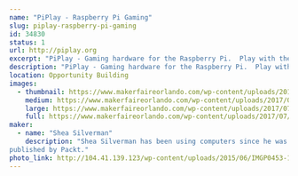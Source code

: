 ```yaml
---
name: "PiPlay - Raspberry Pi Gaming"
slug: piplay-raspberry-pi-gaming
id: 34830
status: 1
url: http://piplay.org
excerpt: "PiPlay - Gaming hardware for the Raspberry Pi.  Play with the PiPlay Portable, PiPlay Deskcade, and the Nintendo Switch Arcade."
description: "PiPlay - Gaming hardware for the Raspberry Pi.  Play with the PiPlay Portable, PiPlay Deskcade, and the Nintendo Switch Arcade."
location: Opportunity Building
images:
  - thumbnail: https://www.makerfaireorlando.com/wp-content/uploads/2017/07/E6S5P4Q.jpg
    medium: https://www.makerfaireorlando.com/wp-content/uploads/2017/07/E6S5P4Q.jpg
    large: https://www.makerfaireorlando.com/wp-content/uploads/2017/07/E6S5P4Q.jpg
    full: https://www.makerfaireorlando.com/wp-content/uploads/2017/07/E6S5P4Q.jpg
maker:
  - name: "Shea Silverman"
    description: "Shea Silverman has been using computers since he was two years old.  He has always been drawn to technology, video games, education, and the public sector. He is an employee at the Center for Distributed Learning at UCF, where he spends his time researching and developing new ways to enhance online learning.  He is a member of the Orlando makerspace FamiLAB, and alumni of the University of Central Florida.  He has been published in 2600: The Hacker Quarterly, was a technical reviewer for the Raspberry Pi Networking Cookbook, and has been previously 
published by Packt."
photo_link: http://104.41.139.123/wp-content/uploads/2015/06/IMGP0453-1385501391_420_420_75_s_c1.jpg
---
```

